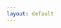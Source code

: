 ```yaml
---
layout: default
---
```


<div id="social-icons">

<div class="cell"><a href="https://github.com/nathillard"><i class="fab fa-github"></i></a></div>
<div class="cell"><a href="http://stackoverflow.com/users/535543/nat"><i class="fab fa-stack-overflow"></i></a></div>
<div class="cell"><a href="https://news.ycombinator.com/threads?id=nathillard"><i class="fab fa-hacker-news"></i></a></div>

<div class="cell"><a href="https://www.linkedin.com/in/nathillard/"><i class="fab fa-linkedin"></i></a></div>
<div class="cell"><a href="https://twitter.com/anthillard"><i class="fab fa-twitter"></i></a></div>
<div class="cell"><a href="https://www.instagram.com/hilloflard/"><i class="fab fa-instagram"></i></a></div>

<div class="cell"><a href="https://en.wikipedia.org/wiki/User:NatHillard"><i class="fab fa-wikipedia-w"></i></a></div>
<div class="cell"><a href="https://www.goodreads.com/user/show/12688292-nat-hillard"><i class="fab fa-goodreads"></i></a></div>
<div class="cell"><a href="https://medium.com/@nathillard/"><i class="fab fa-medium"></i></a></div>

<div class="cell"><a href="./resume"><i class="fas fa-user-tie"></i></a></div>
</div>
